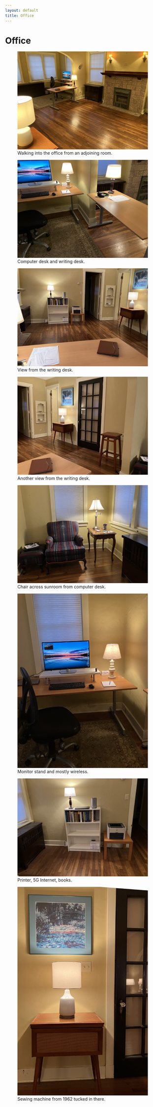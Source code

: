```yaml
---
layout: default
title: Office
---
```


[repo]: https://github.com/ttdoucet/image

# Office

<div class="imgfig">
<figure>
  <img src="pics/across3.jpg" />
  <figcaption>Walking into the office from an adjoining room.</figcaption>
</figure>
</div>

<div class="imgfig">
<figure>
  <img src="pics/two-desks.jpg" />
  <figcaption>
    Computer desk and writing desk.
  </figcaption>
</figure>
</div>

<div class="imgfig">
<figure>
  <img src="pics/across.jpg" />
  <figcaption>View from the writing desk.</figcaption>
</figure>
</div>

<div class="imgfig">
<figure>
  <img src="pics/across2.jpg" />
  <figcaption>Another view from the writing desk.</figcaption>
</figure>
</div>

<div class="imgfig">
<figure>
  <img src="pics/chair.jpg" />
  <figcaption>
    Chair across sunroom from computer desk.
  </figcaption>
</figure>
</div>

<div class="imgfig">
<figure>
  <img src="pics/computer-desk.jpg" />
  <figcaption>
    Monitor stand and mostly wireless.
  </figcaption>
</figure>
</div>

<div class="imgfig">
<figure>
  <img src="pics/printer.jpg" />
  <figcaption>Printer, 5G Internet, books.</figcaption>
</figure>
</div>

<div class="imgfig">
<figure>
  <img src="pics/sewing.jpg" />
  <figcaption>
    Sewing machine from 1962 tucked in there.
  </figcaption>
</figure>
</div>



